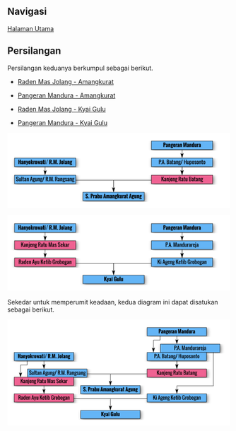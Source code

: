 ## Navigasi

[Halaman Utama][up] 

## Persilangan

Persilangan keduanya berkumpul sebagai berikut.

*	[Raden Mas Jolang - Amangkurat][31]

*	[Pangeran Mandura - Amangkurat][32]

*	[Raden Mas Jolang - Kyai Gulu][33]

*	[Pangeran Mandura - Kyai Gulu][34]


![Genealogi Amangkurat dalam Diagram][svg-silsilah-amangkurat]

![Genealogi Kyai Gulu dalam Diagram][svg-silsilah-kyai-gulu]

Sekedar untuk memperumit keadaan, kedua diagram ini dapat disatukan sebagai berikut.

![Genealogi Persilangan dalam Diagram][svg-silsilah-silang]

[up]: https://github.com/epsi-rns/catatan-silsilah/blob/master/README.md

[31]: https://github.com/epsi-rns/catatan-silsilah/blob/master/silang/31-jolang-amangkurat.md
[32]: https://github.com/epsi-rns/catatan-silsilah/blob/master/silang/32-mandura-amangkurat.md
[33]: https://github.com/epsi-rns/catatan-silsilah/blob/master/silang/33-jolang-gulu.md
[34]: https://github.com/epsi-rns/catatan-silsilah/blob/master/silang/34-mandura-gulu.md

[svg-silsilah-amangkurat]: https://github.com/epsi-rns/catatan-silsilah/blob/master/source/svg/silsilah-amangkurat.png
[svg-silsilah-kyai-gulu]:  https://github.com/epsi-rns/catatan-silsilah/blob/master/source/svg/silsilah-kyai-gulu.png
[svg-silsilah-silang]:     https://github.com/epsi-rns/catatan-silsilah/blob/master/source/svg/silsilah-silang.png
